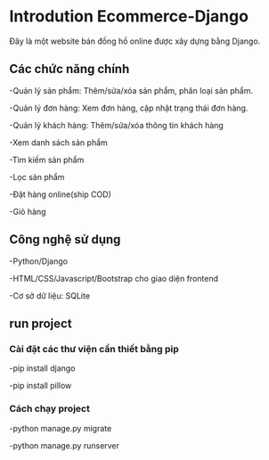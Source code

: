 # Introdution Ecommerce-Django
Đây là một website bán đồng hồ online được xây dựng bằng Django.
## Các chức năng chính

-Quản lý sản phẩm: Thêm/sửa/xóa sản phẩm, phân loại sản phẩm.

-Quản lý đơn hàng: Xem đơn hàng, cập nhật trạng thái đơn hàng.

-Quản lý khách hàng: Thêm/sửa/xóa thông tin khách hàng

-Xem danh sách sản phẩm

-Tìm kiếm sản phẩm

-Lọc sản phẩm

-Đặt hàng online(ship COD)

-Giỏ hàng
## Công nghệ sử dụng
-Python/Django

-HTML/CSS/Javascript/Bootstrap cho giao diện frontend

-Cơ sở dữ liệu: SQLite
## run project
### Cài đặt các thư viện cần thiết bằng pip
-pip install django

-pip install pillow
### Cách chạy project
-python manage.py migrate

-python manage.py runserver
